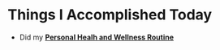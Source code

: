 # Things I Accomplished Today

- Did my **[Personal Healh and Wellness Routine](../../routines/personal-health-and-wellness-routine-2024-week-8.md)**
